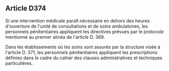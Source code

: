 Article D374
----
Si une intervention médicale paraît nécessaire en dehors des heures d'ouverture
de l'unité de consultations et de soins ambulatoires, les personnels
pénitentiaires appliquent les directives prévues par le protocole mentionné au
premier alinéa de l'article D. 369.

Dans les établissements où les soins sont assurés par la structure visée à
l'article D. 371, les personnels pénitentiaires appliquent les prescriptions
définies dans le cadre du cahier des clauses administratives et techniques
particulières.

